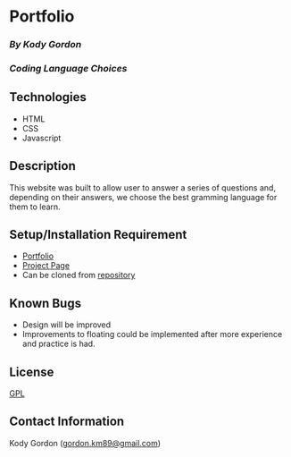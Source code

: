 # Portfolio

### _By Kody Gordon_
### _Coding Language Choices_

## Technologies
* HTML
* CSS
* Javascript

## Description
This website was built to allow user to answer a series of questions and, depending on their answers, we choose the best gramming language for them to learn.

## Setup/Installation Requirement
* [Portfolio](https://github.com/kody7mm/)
* [Project Page](https://github.com/kody7mm/coding-lang)
* Can be cloned from [repository](https://github.com/kody7mm/coding-lang.git)

## Known Bugs
* Design will be improved
* Improvements to floating could be implemented after more experience and practice is had.

## License
[GPL](https://choosealicense.com/licenses/gpl-3.0/)

## Contact Information
Kody Gordon (gordon.km89@gmail.com)